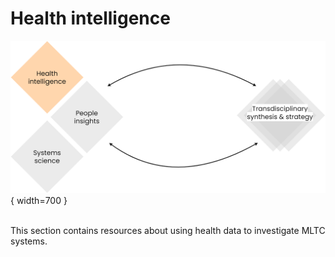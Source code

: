 # Health intelligence

![Commons structure](../assets/commons-structure-health-intelligence.png){ width=700 }

<br> This section contains resources about using health data to investigate MLTC systems. 
